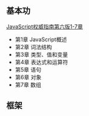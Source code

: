 
基本功
--------

[JavaScript权威指南第六版1-7章](javascript/TheDefinitiveGuide1-7.md)

* 第1章 JavaScript概述
* 第2章 词法结构
* 第3章 类型、值和变量
* 第4章 表达式和运算符
* 第5章 语句
* 第6章 对象
* 第7章 数组


框架
---------





